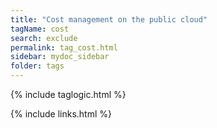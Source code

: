 ```yaml
---
title: "Cost management on the public cloud"
tagName: cost
search: exclude
permalink: tag_cost.html
sidebar: mydoc_sidebar
folder: tags
---
```

{% include taglogic.html %}

{% include links.html %}
